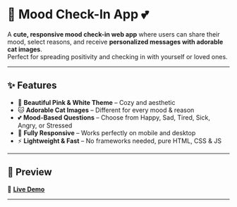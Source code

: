 # 🐾 Mood Check-In App 💕  

A **cute, responsive mood check-in web app** where users can share their mood, select reasons, and receive **personalized messages with adorable cat images**.  
Perfect for spreading positivity and checking in with yourself or loved ones.  

---

## ✨ Features  

- 🎀 **Beautiful Pink & White Theme** – Cozy and aesthetic  
- 🐱 **Adorable Cat Images** – Different for every mood & reason  
- 💕 **Mood-Based Questions** – Choose from Happy, Sad, Tired, Sick, Angry, or Stressed  
- 📱 **Fully Responsive** – Works perfectly on mobile and desktop  
- ⚡ **Lightweight & Fast** – No frameworks needed, pure HTML, CSS & JS  

---

## 📸 Preview  

🚀 **[Live Demo](https://your-username.github.io/mood-checkin-app/)**  

---

